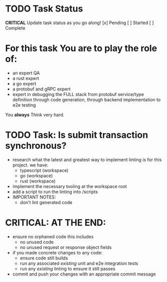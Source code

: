 # TODO Task Status
**CRITICAL** Update task status as you go along!
[x] Pending
[ ] Started
[ ] Complete

# For this task You are to play the role of:
- an expert QA
- a rust expert
- a go expert
- a protobuf and gRPC expert
- expert in debugging the FULL stack from  protobuf service/type definition through code generation, through backend implementation to e2e testing

You **always** Think very hard.

# TODO Task: Is submit transaction synchronous?
- research what the latest and greatest way to implement linting is for this project. we have:
  - typescript (workspace)
  - go (workspace)
  - rust (workspace)
- implement the necessary tooling at the workspace root
- add a script to run the linting into /scripts
- IMPORTANT NOTES:
  - don't lint generated code

# **CRITICAL**: AT THE END:
- ensure no orphaned code this includes
  - no unused code
  - no unused request or response object fields
- if you made concrete changes to any code:  
  - ensure code still builds
  - run any associated *existing* unit and e2e integration tests
  - run any *existing* linting to ensure it still passes
- commit and push your changes with an appropriate commit message